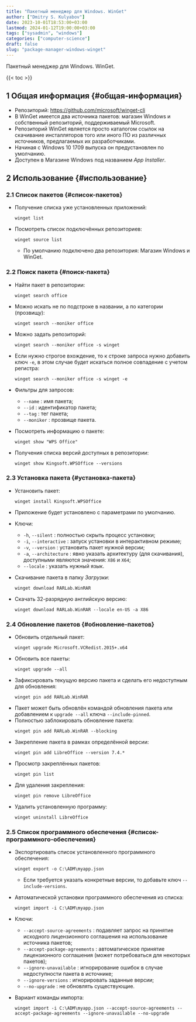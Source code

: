 ```yaml
---
title: "Пакетный менеджер для Windows. WinGet"
author: ["Dmitry S. Kulyabov"]
date: 2023-10-01T18:53:00+03:00
lastmod: 2024-01-12T19:00:00+03:00
tags: ["sysadmin", "windows"]
categories: ["computer-science"]
draft: false
slug: "package-manager-windows-winget"
---
```


Пакетный менеджер для Windows. WinGet.

<!--more-->

{{< toc >}}


## <span class="section-num">1</span> Общая информация {#общая-информация}

-   Репозиторий: <https://github.com/microsoft/winget-cli>
-   В WinGet имеется два источника пакетов: магазин Windows и собственный репозиторий, поддерживаемый Microsoft.
-   Репозиторий WinGet является просто каталогом ссылок на скачивание инсталляторов того или иного ПО из различных источников, предлагаемых их разработчиками.
-   Начиная с Windows 10 1709 выпуска он предустановлен по умолчанию.
-   Доступен в Магазине Windows под названием _App Installer_.


## <span class="section-num">2</span> Использование {#использование}


### <span class="section-num">2.1</span> Список пакетов {#список-пакетов}

-   Получение списка уже установленных приложений:
    ```shell
    winget list
    ```
-   Посмотреть список подключённых репозиториев:
    ```shell
    winget source list
    ```

    -   По умолчанию подключено два репозитория: Магазин Windows и WinGet.


### <span class="section-num">2.2</span> Поиск пакета {#поиск-пакета}

-   Найти пакет в репозитории:
    ```shell
    winget search office
    ```
-   Можно искать не по подстроке в названии, а по категории (прозвищу):
    ```shell
    winget search --moniker office
    ```
-   Можно задать репозиторий:
    ```shell
    winget search --moniker office -s winget
    ```
-   Если нужно строгое вхождение, то к строке запроса нужно добавить ключ `-e`, в этом случае будет искаться полное совпадение с учетом регистра:
    ```shell
    winget search --moniker office -s winget -e
    ```
-   Фильтры для запросов:
    -   `--name` : имя пакета;
    -   `--id` : идентификатор пакета;
    -   `--tag` : тег пакета;
    -   `--moniker` : прозвище пакета.

-   Посмотреть информацию о пакете:
    ```shell
    winget show "WPS Office"
    ```
-   Получения списка версий доступных в репозитории:
    ```shell
    winget show Kingsoft.WPSOffice --versions
    ```


### <span class="section-num">2.3</span> Установка пакета {#установка-пакета}

-   Установить пакет:
    ```shell
    winget install Kingsoft.WPSOffice
    ```
-   Приложение будет установлено с параметрами по умолчанию.
-   Ключи:
    -   `-h`, `--silent` :  полностью скрыть процесс установки;
    -   `-i`, `--interactive` : запуск установки в интерактивном режиме;
    -   `-v`, `--version` : установить пакет нужной версии;
    -   `-a`, `--architecture` : явно указать архитектуру (для скачивания), доступными являются значения: `X86` и `X64`;
    -   `--locale` : указать нужный язык.

-   Скачивание пакета в папку _Загрузки_:
    ```shell
    winget download RARLab.WinRAR
    ```
-   Скачать 32-разрядную английскую версию:
    ```shell
    winget download RARLab.WinRAR --locale en-US -a X86
    ```


### <span class="section-num">2.4</span> Обновление пакетов {#обновление-пакетов}

-   Обновить отдельный пакет:
    ```shell
    winget upgrade Microsoft.VCRedist.2015+.x64
    ```
-   Обновить все пакеты:
    ```shell
    winget upgrade --all
    ```
-   Зафиксировать текущую версию пакета и сделать его недоступным для обновления:
    ```shell
    winget pin add RARLab.WinRAR
    ```
-   Пакет может быть обновлён командой обновления пакета или добавлением к `upgrade --all` ключа `--include-pinned`.
-   Полностью заблокировать обновление пакета:
    ```shell
    winget pin add RARLab.WinRAR --blocking
    ```
-   Закрепление пакета в рамках определённой версии:
    ```shell
    winget pin add LibreOffice --version 7.4.*
    ```
-   Просмотр закреплённых пакетов:
    ```shell
    winget pin list
    ```
-   Для удаления закрепления:
    ```shell
    winget pin remove LibreOffice
    ```
-   Удалить установленную программу:
    ```shell
    winget uninstall LibreOffice
    ```


### <span class="section-num">2.5</span> Список программного обеспечения {#список-программного-обеспечения}

-   Экспортировать список установленного программного обеспечения:
    ```shell
    winget export -o C:\ADM\myapp.json
    ```

    -   Если требуется указать конкретные версии, то добавьте ключ `--include-versions`.
-   Автоматической установки программного обеспечения из списка:
    ```shell
    winget import -i C:\ADM\myapp.json
    ```
-   Ключи:
    -   `--accept-source-agreements` : подавляет запрос на принятие исходного лицензионного соглашения на использование источника пакетов;
    -   `--accept-package-agreements` : автоматическое принятие лицензионного соглашения (может потребоваться для некоторых пакетов);
    -   `--ignore-unavailable` : игнорирование ошибок в случае недоступности пакета в источнике;
    -   `--ignore-versions` : игнорировать заданные версии;
    -   `--no-upgrade` : не обновлять существующие.
-   Вариант команды импорта:
    ```shell
    winget import -i C:\ADM\myapp.json --accept-source-agreements --accept-package-agreements --ignore-unavailable --no-upgrade
    ```
